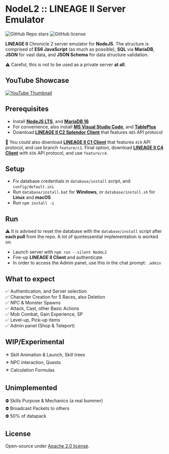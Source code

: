 # NodeL2 :: LINEAGE II Server Emulator

![GitHub Repo stars](https://img.shields.io/github/stars/dkoluris/nodel2?color=success) ![GitHub license](https://img.shields.io/github/license/dkoluris/nodel2?color=informational)

**LINEAGE II** Chronicle 2 server emulator for **NodeJS**. The structure is comprised of **ES6 JavaScript** (as much as possible), **SQL** via **MariaDB**, **JSON** for vast data, and **JSON Schema** for data structure validation.

⚠️ Careful, this is not to be used as a private server **at all**.

## YouTube Showcase
[![YouTube Thumbnail](https://img.youtube.com/vi/jSHAAKAnfCQ/0.jpg)](https://www.youtube.com/watch?v=jSHAAKAnfCQ)

## Prerequisites
* Install **[NodeJS LTS](https://nodejs.org/en/download)**, and **[MariaDB 16](https://mariadb.org/download/?t=mariadb&p=mariadb&r=10.6.12)**
* For convenience, also install **[MS Visual Studio Code](https://code.visualstudio.com/download)**, and **[TablePlus](https://tableplus.com/download)**
* Download **[LINEAGE II C2 Splendor Client](https://drive.google.com/file/d/1NVA4XY3bC2xD_Jejggo_b0fuMFChsZqe/view?usp=sharing)** that features `485` API protocol

📌 You could also download **[LINEAGE II C1 Client](https://drive.google.com/file/d/1Wo0KnHJfRgKgnrxtm0qdVHUgPWV7tK9M/view?usp=sharing)** that features `419` API protocol, and use branch `feature/c1`. Final option, download **[LINEAGE II C4 Client](https://drive.google.com/file/d/1jYP9WG943_sdpX7kaQ5aHJU0L8MLX5yz/view?usp=sharing)** with `656` API protocol, and use `feature/c4`.

## Setup
* Fix database credentials in `database/install` script, and `config/default.ini`
* Run `database/install.bat` for **Windows**, or `database/install.sh` for **Linux** and **macOS**
* Run `npm install -i`

## Run
⚠️ It is advised to reset the database with the `database/install` script after **each pull** from the repo. A lot of quintessential implementation is worked on.
* Launch server with `npm run --silent NodeL2`
* Fire-up **LINEAGE II Client** and authenticate
* In order to access the Admin panel, use this in the chat prompt: `.admin`

## What to expect
✅ Authentication, and Server selection\
✅ Character Creation for 5 Races, also Deletion\
✅ NPC & Monster Spawns\
✅ Attack, Cast, other Basic Actions\
✅ Mob Combat, Gain Experience, SP\
✅ Level-up, Pick-up items\
✅ Admin panel (Shop & Teleport)

## WIP/Experimental
✴️ Skill Animation & Launch, Skill trees\
✴️ NPC interaction, Quests\
✴️ Calculation Formulas

## Unimplemented
⛔️ Skills Purpose & Mechanics (a real bummer)\
⛔️ Broadcast Packets to others\
⛔️ 50% of datapack

## License
Open-source under [Apache 2.0 license](https://www.apache.org/licenses/LICENSE-2.0).
